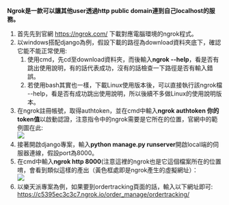 **Ngrok是一款可以讓其他user透過http public domain連到自己localhost的服務。**  
  
1. 首先先到官網 <https://ngrok.com/> 下載對應電腦環境的ngrok程式。  
2. 以windows搭配django為例，假設下載的路徑為download資料夾底下，確認它能不能正常使用:  
    1. 使用cmd，先cd至download資料夾，而後輸入**ngrok --help**，看是否有跳出使用說明，有的話代表成功，沒有的話檢查一下路徑是否有輸入錯誤。  
    2. 若使用bash其實也一樣，下載Linux使用版本後，可以直接執行該ngrok檔 --help，看是否有成功跳出使用說明，所以後續不多做Linux的使用說明版本。  
3. 在ngrok註冊帳號，取得authtoken，並在cmd中輸入**ngrok authtoken 你的token值**以啟動認證，注意指令中的ngrok需要是它所在的位置，官網中的範例圖在此:  
    <img src="https://lh6.googleusercontent.com/RfXbEmiRrVAZfRDF-KUmgqSVbWQ9Bcmejw2h7l1DqkskHBKWObz8-GnGp8ODssxaZB3qlT6gASzqbDumo3TqawgeKQOFSIBdlQIEEiQ">  
4. 接著開啟django專案，輸入**python manage.py runserver**開啟local端的伺服器連線，假設port為8000。  
5. 在cmd中輸入**ngrok http 8000**(注意這裡的ngrok也是它這個檔案所在的位置唷，會看到類似這樣的產出（黃色框處即是ngrok產生的虛擬網址）：  
    <img src="https://lh3.googleusercontent.com/0V-nhhVWN2g_2xOorteWuPDS-QEABgYf_lLetb5KxWC5wVof4amqgqGcg_xuV19fIYVBZvmxVs3ecpvvEpygFgXJhAOKI0NMoAnOWv4v">  
6. 以樂天派專案為例，如果要到ordertracking頁面的話，輸入以下網址即可:    
    <https://c5395ec3c3c7.ngrok.io/order_manage/ordertracking/>